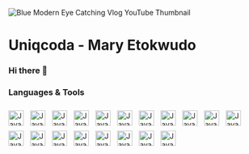 ![Blue Modern Eye Catching Vlog YouTube Thumbnail](https://github.com/Uniqcoda/Uniqcoda/assets/41297833/1e6346e5-be04-4306-b8ee-1dcf3331cb5d)


# Uniqcoda - Mary Etokwudo

### Hi there 👋

### Languages & Tools

<img alt="Javascript" align="left" width="30px" style="padding-right:10px; margin-top:10px" src="https://cdn.jsdelivr.net/gh/devicons/devicon@latest/icons/javascript/javascript-original.svg" />
<img alt="Javascript" align="left" width="30px" style="padding-right:10px; margin-top:10px" src="https://cdn.jsdelivr.net/gh/devicons/devicon@latest/icons/html5/html5-original.svg" />
<img alt="Javascript" align="left" width="30px" style="padding-right:10px; margin-top:10px" src="https://cdn.jsdelivr.net/gh/devicons/devicon@latest/icons/css3/css3-original.svg" />
<img alt="Javascript" align="left" width="30px" style="padding-right:10px; margin-top:10px" src="https://cdn.jsdelivr.net/gh/devicons/devicon@latest/icons/react/react-original.svg" />
<img alt="Javascript" align="left" width="30px" style="padding-right:10px; margin-top:10px" src="https://cdn.jsdelivr.net/gh/devicons/devicon@latest/icons/nextjs/nextjs-original.svg" />        
<img alt="Javascript" align="left" width="30px" style="padding-right:10px; margin-top:10px" src="https://cdn.jsdelivr.net/gh/devicons/devicon@latest/icons/nodejs/nodejs-original.svg" />
<img alt="Javascript" align="left" width="30px" style="padding-right:10px; margin-top:10px" src="https://cdn.jsdelivr.net/gh/devicons/devicon@latest/icons/express/express-original.svg" />
<img alt="Javascript" align="left" width="30px" style="padding-right:10px; margin-top:10px" src="https://cdn.jsdelivr.net/gh/devicons/devicon@latest/icons/python/python-original.svg" />
<img alt="Javascript" align="left" width="30px" style="padding-right:10px; margin-top:10px" src="https://cdn.jsdelivr.net/gh/devicons/devicon@latest/icons/flask/flask-original.svg" />
<img alt="Javascript" align="left" width="30px" style="padding-right:10px; margin-top:10px" src="https://cdn.jsdelivr.net/gh/devicons/devicon@latest/icons/tensorflow/tensorflow-original.svg" />
<img alt="Javascript" align="left" width="30px" style="padding-right:10px; margin-top:10px" src="https://cdn.jsdelivr.net/gh/devicons/devicon@latest/icons/pytorch/pytorch-original.svg" />
<img alt="Javascript" align="left" width="30px" style="padding-right:10px; margin-top:10px" src="https://cdn.jsdelivr.net/gh/devicons/devicon@latest/icons/graphql/graphql-plain.svg" />
<img alt="Javascript" align="left" width="30px" style="padding-right:10px; margin-top:10px" src="https://cdn.jsdelivr.net/gh/devicons/devicon@latest/icons/googlecloud/googlecloud-original.svg" />
<img alt="Javascript" align="left" width="30px" style="padding-right:10px; margin-top:10px" src="https://cdn.jsdelivr.net/gh/devicons/devicon@latest/icons/mongodb/mongodb-original.svg" />
<img alt="Javascript" align="left" width="30px" style="padding-right:10px; margin-top:10px" src="https://cdn.jsdelivr.net/gh/devicons/devicon@latest/icons/postgresql/postgresql-original.svg" />
<img alt="Javascript" align="left" width="30px" style="padding-right:10px; margin-top:10px;" src="https://cdn.jsdelivr.net/gh/devicons/devicon@latest/icons/scikitlearn/scikitlearn-original.svg" />
<img alt="Javascript" align="left" width="30px" style="padding-right:10px; margin-top:10px;" src="https://cdn.jsdelivr.net/gh/devicons/devicon@latest/icons/pandas/pandas-original.svg" />
<img alt="Javascript" align="left" width="30px" style="padding-right:10px; margin-top:10px;" src="https://cdn.jsdelivr.net/gh/devicons/devicon@latest/icons/anaconda/anaconda-original.svg" />
<img alt="Javascript" align="left" width="30px" style="padding-right:10px; margin-top:10px;" src="https://cdn.jsdelivr.net/gh/devicons/devicon@latest/icons/firebase/firebase-original.svg" />
          
